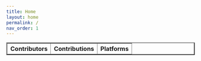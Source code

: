 ```yaml
---
title: Home
layout: home
permalink: /
nav_order: 1
---
```

<head>
<script type="text/javascript" src="http://ajax.googleapis.com/ajax/libs/jquery/1.6.2/jquery.min.js"> </script> 
<script> 

    $(function() {


   var people = []; 

   $.getJSON('credits.json', function(data) {
       $.each(data.credits, function(i, f) {
          var tblRow = "<tr>" + "<td>" + f.contributors + "</td>" +
           "<td>" + f.contributions + "</td>" + "<td>" + f.platforms + "</td>"  + "</tr>"
           $(tblRow).appendTo("#userdata tbody");
     }); 

   }); 

});
</script>
</head> 
<body> 
<div class="wrapper">
<div class="profile">
  <table id= "userdata" border="2">
    <thead>
      <th>Contributors</th>
      <th>Contributions</th>
      <th>Platforms</th>
    </thead>
    <tbody> 
    </tbody>
  </table> 
</div>
</div> 
</body>
